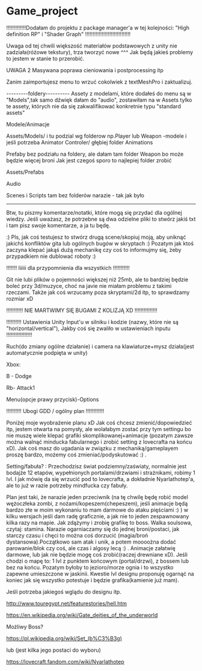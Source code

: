 # Game_project


!!!!!!!!!!!!!Dodałam do projektu z package manager'a w tej kolejności: "High definition RP" i "Shader Graph" !!!!!!!!!!!!!!!!!!!!!!!!!!!!!! 


Uwaga od tej chwili większość materiałów podstawowych z unity nie zadziała(różowe tekstury), trza tworzyć nowe ^^^ Jak będą jakieś problemy to jestem w stanie to przerobić.

UWAGA 2 Masywana poprawa cieniowania i postprocessing itp


Zanim zaimportujesz menu to wrzuć cokolwiek z textMeshPro i zaktualizuj.




---------foldery----------
Assety z modelami, które dodałeś do menu są w "Models",tak samo dźwięk dałam do "audio", zostawiłam na w Assets tylko te assety, których nie da się zakwalifikować konkretnie typu "standard assets" 



Modele/Animacje


Assets/Models/ i tu podzial wg folderow np.Player lub Weapon -modele i jeśli potrzeba Animator Controler/ głębiej folder Animations



Prefaby bez podziału na foldery, ale dałam tam folder Weapon bo może będzie więcej broni
Jak jest czegoś sporo to najlepiej folder zrobić


Assets/Prefabs


Audio


Scenes i Scripts tam bez folderów narazie - tak jak było

--------------------------------------------------










Btw, tu piszmy komentarze/notatki, które mogą się przydać dla ogólnej wiedzy. Jeśli uważasz, że potrzebne są dwa odzielne pliki to stwórz jakiś txt i tam pisz swoje komentarze, a ja tu będę.

:)
Pls, jak coś testujesz to stwórz drugą scene/skopiuj moją, aby uniknąć jakichś konfliktów gita lub ogólnych bugów w skryptach
:)
Pozatym jak ktoś zaczyna klepać jakąś dużą mechanikę czy coś to informujmy się, żeby przypadkiem nie dublować roboty :)

!!!!!!! Iiiiii dla przypomnienia dla wszystkich !!!!!!!!!!!

Git nie lubi plików o pojemności większej niż 25mb, ale to bardziej będzie boleć przy 3d/muzyce, choć na javie nie miałam problemu z takimi rzeczami. Także jak coś wrzucamy poza skryptami/2d itp, to sprawdzamy rozmiar xD

!!!!!!!!!!! NIE MARTWIMY SIĘ BUGAMI Z KOLIZJĄ XD !!!!!!!!!!!!!!!

!!!!!!!!!! Ustawienia Unity Input'u w silniku i kodzie (nazwy, które nie są "horizontal/vertical"), Jakby coś się zwaliło w ustawieniach inputu !!!!!!!!!!!!!!!!!

Ruch(do zmiany ogólne działanie) i camera na klawiaturze+mysz działa(jest automatycznie podpięta w unity)

Xbox:

B - Dodge

Rb- Attack1

Menu(opcje prawy przycisk)-Options

!!!!!!!!!! Ubogi GDD / ogólny plan !!!!!!!!!!!!

Poniżej moje wyobrażenie planu xD Jak coś chcesz zmienić/dopowiedzieć itp, jestem otwarta na pomysły, ale wolałabym zostać przy tym settingu bo nie muszę wiele klepać grafiki skomplikowanej+animacje (pozatym zawsze można walnąć minducka fabularnego i zrobić setting z lovecrafta na końcu xD). Jak coś masz do ugadania w związku z mechaniką/gameplayem proszę bardzo, możemy coś zmieniać/podyskutować :) .

Setting/fabuła? : Przechodzisz świat podziemny/zaświaty, normalnie jest bodajże 12 etapów, wypełnionych portalami/drzwiami i strażnikami, robimy 1 lvl. I jak mówię da się wrzucić pod to lovecrafta, a dokładnie Nyarlathotep'a, ale to już w razie potrzeby mindfucka czy fabuły.

Plan jest taki, że narazie jeden przeciwnik (na tę chwilę będę robić model wężoczłeka zombi, z nożami/kopeszem(chepeszem), jeśli animacje będą bardzo złe w moim wykonaniu to mam darmowe do ataku pięściami :) ) w kilku wersjach jeśli dam radę graficznie, a jak nie to jeden zespawnowany kilka razy na mapie. Jak zdążymy i zrobię grafikę to boss. Walka soulsowa, czytaj: stamina. Narazie ogarniaczamy się do jednej broni/postaci, jak starczy czasu i chęci to można coś dorzucić (magia/broń dystansowa).Początkowo sam atak i unik, a potem moooożna dodać parowanie/blok czy coś, ale czas i algosy lecą :) . Animacje załatwię darmowe, lub jak nie będzie mogę coś zrobić(raczej drewniane xD). Jeśli chodzi o mapę to: 1 lvl z punktem końcowym (portal/drzwi), z bossem lub bez na końcu. Pozatym byłoby to jezioro/morze ognia i to wszystko zapewne umieszczone w jaskinii. Kwestie lvl designu proponuję ogarnąć na koniec jak się wszystko potestuje i będzie grafika(kamienie już mam).

Jeśli potrzeba jakiegoś wglądu do designu itp.

http://www.touregypt.net/featurestories/hell.htm

https://en.wikipedia.org/wiki/Gate_deities_of_the_underworld

Możliwy Boss?

https://pl.wikipedia.org/wiki/Set_(b%C3%B3g)

lub (jest kilka jego postaci do wyboru) 

https://lovecraft.fandom.com/wiki/Nyarlathotep
